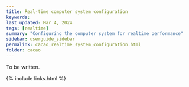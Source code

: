 ```yaml
---
title: Real-time computer system configuration
keywords: 
last_updated: Mar 4, 2024
tags: [realtime]
summary: "Configuring the computer system for realtime performance"
sidebar: userguide_sidebar
permalink: cacao_realtime_system_configuration.html
folder: cacao
---
```


To be written.


{% include links.html %}
